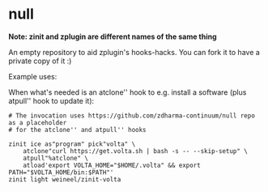 # null

**Note: zinit and zplugin are different names of the same thing**

An empty repository to aid zplugin's hooks-hacks. You can fork it to have a private copy of it :)

Example uses:

When what's needed is an atclone'' hook to e.g. install a software (plus atpull'' hook to update it):

```
# The invocation uses https://github.com/zdharma-continuum/null repo as a placeholder
# for the atclone'' and atpull'' hooks

zinit ice as"program" pick"volta" \
    atclone"curl https://get.volta.sh | bash -s -- --skip-setup" \
    atpull"%atclone" \
    atload'export VOLTA_HOME="$HOME/.volta" && export PATH="$VOLTA_HOME/bin:$PATH"'
zinit light weineel/zinit-volta

```
